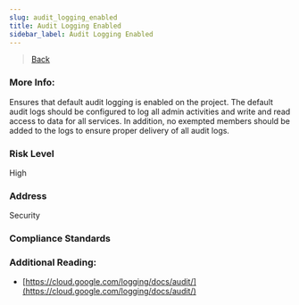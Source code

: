 ```yaml
---
slug: audit_logging_enabled
title: Audit Logging Enabled
sidebar_label: Audit Logging Enabled
---
```

> [Back](../../gcpiamcompliance)

### More Info:
Ensures that default audit logging is enabled on the project. The default audit logs should be configured to log all admin activities and write and read access to data for all services. In addition, no exempted members should be added to the logs to ensure proper delivery of all audit logs.

### Risk Level
High

### Address
Security

### Compliance Standards


### Additional Reading:
- [https://cloud.google.com/logging/docs/audit/](https://cloud.google.com/logging/docs/audit/) 
